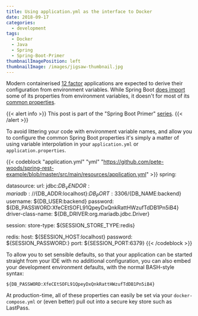 ```yaml
---
title: Using application.yml as the interface to Docker
date: 2018-09-17
categories:
  - development
tags:
  - Docker
  - Java
  - Spring
  - Spring-Boot-Primer
thumbnailImagePosition: left
thumbnailImage: /images/jigsaw-thumbnail.jpg
---
```


Modern containerised [12 factor](https://12factor.net/) applications are expected to derive their configuration from environment variables.
While Spring Boot [does import](https://docs.spring.io/spring-boot/docs/current/reference/html/boot-features-external-config.html) some of
its properties from environment variables, it doesn't for most of its
[common properties](https://docs.spring.io/spring-boot/docs/current/reference/html/common-application-properties.html).

<!--more-->

{{< alert info >}}
This post is part of the "Spring Boot Primer" [series](/tags/spring-boot-primer).
{{< /alert >}}

To avoid littering your code with environment variable names, and allow you to configure the common Spring Boot properties
it's simply a matter of using variable interpolation in your `application.yml` or `application.properties`.

{{< codeblock "application.yml" "yml" "https://github.com/pete-woods/spring-rest-example/blob/master/src/main/resources/application.yml" >}}
spring:

  datasource:
    url: jdbc:${DB_VENDOR:mariadb}://${DB_ADDR:localhost}:${DB_PORT:3306}/${DB_NAME:backend}
    username: ${DB_USER:backend}
    password: ${DB_PASSWORD:XfeCEtSOFL91QpeyDxQnkRattHWzufTdDB1Pn5iB4}
    driver-class-name: ${DB_DRIVER:org.mariadb.jdbc.Driver}

  session:
    store-type: ${SESSION_STORE_TYPE:redis}

  redis:
    host: ${SESSION_HOST:localhost}
    password: ${SESSION_PASSWORD:}
    port: ${SESSION_PORT:6379}
{{< /codeblock >}}

To allow you to set sensible defaults, so that your application can be started straight from your IDE with no additional
configuration, you can also embed your development environment defaults, with the normal BASH-style syntax:
```
${DB_PASSWORD:XfeCEtSOFL91QpeyDxQnkRattHWzufTdDB1Pn5iB4}
```

At production-time, all of these properties can easily be set via your `docker-compose.yml` or (even better) pull out
into a secure key store such as LastPass.
